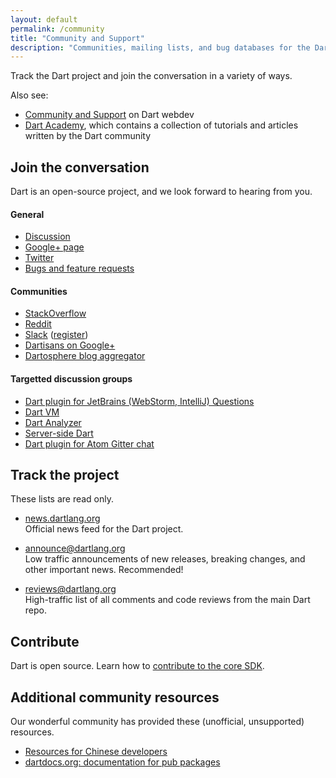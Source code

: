 ```yaml
---
layout: default
permalink: /community
title: "Community and Support"
description: "Communities, mailing lists, and bug databases for the Dart project."
---
```


Track the Dart project and join the conversation in a variety of ways.

Also see:

* [Community and Support]({{site.webdev}}/community) on Dart webdev
* [Dart Academy](https://dart.academy/), which contains a collection of tutorials
  and articles written by the Dart community

## Join the conversation

Dart is an open-source project, and we look forward to hearing from you.

#### General

* [Discussion](https://groups.google.com/a/dartlang.org/d/forum/misc)
* [Google+ page](https://plus.google.com/+dartlang)
* [Twitter](https://twitter.com/dart_lang)
* [Bugs and feature requests](https://github.com/dart-lang/sdk/issues/new)

#### Communities

* [StackOverflow](http://stackoverflow.com/tags/dart)
* [Reddit](https://www.reddit.com/r/dartlang)
* [Slack](https://dartlang.slack.com/) ([register](https://dartlang-slack.herokuapp.com/))
* [Dartisans on Google+](http://g.co/dartisans)
* [Dartosphere blog aggregator](http://dartosphere.org)

#### Targetted discussion groups

* [Dart plugin for JetBrains (WebStorm, IntelliJ) Questions](https://groups.google.com/a/dartlang.org/d/forum/jetbrains-dart-plugin-discuss)
* [Dart VM](https://groups.google.com/a/dartlang.org/d/forum/vm-dev)
* [Dart Analyzer](https://groups.google.com/a/dartlang.org/d/forum/analyzer-discuss)
* [Server-side Dart](https://groups.google.com/a/dartlang.org/d/forum/cloud)
* [Dart plugin for Atom Gitter chat](https://gitter.im/dart-atom/dartlang)

## Track the project

These lists are read only.

* [news.dartlang.org](http://news.dartlang.org)<br>
  Official news feed for the Dart project.

* [announce@dartlang.org](https://groups.google.com/a/dartlang.org/d/forum/announce)<br>
  Low traffic announcements of new releases, breaking changes,
  and other important news. Recommended!

* [reviews@dartlang.org](https://groups.google.com/a/dartlang.org/d/forum/reviews)<br>
  High-traffic list of all comments and code reviews from the main
  Dart repo.

## Contribute

Dart is open source. Learn how to
[contribute to the core SDK](https://github.com/dart-lang/sdk/wiki/Contributing).

## Additional community resources

Our wonderful community has provided these
(unofficial, unsupported) resources.

* [Resources for Chinese developers](http://www.dartlang.cc/support/for-chinese.html)
* [dartdocs.org: documentation for pub packages](http://www.dartdocs.org)
